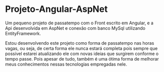 # Projeto-Angular-AspNet
Um pequeno projeto de passatempo com o Front escrito em Angular, e a Api desenvolvida em AspNet e conexão com banco MySql utilizando EntityFramework.

  Estou desenvolvendo este projeto como forma de passatempo nas horas vagas, ou seja, de certa forma ele nunca estará completa pois sempre que possível estarei atualizando ele com novas ideias que surgirem conforme o tempo passe. Pois apesar de tudo, também é uma ótima forma de melhorar meus conhecimentos nessas tecnologias empregadas nele.
